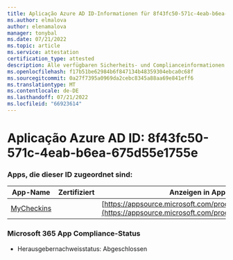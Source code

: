```yaml
---
title: Aplicação Azure AD ID-Informationen für 8f43fc50-571c-4eab-b6ea-675d55e1755e
ms.author: elmalova
author: elenamalova
manager: tonybal
ms.date: 07/21/2022
ms.topic: article
ms.service: attestation
certification_type: attested
description: Alle verfügbaren Sicherheits- und Complianceinformationen für 8f43fc50-571c-4eab-b6ea-675d55e1755e.
ms.openlocfilehash: f17b51be62984b6f847134b48359304ebca0c68f
ms.sourcegitcommit: 0a27f7395a0969da2cebc8345a88aa69e841eff6
ms.translationtype: MT
ms.contentlocale: de-DE
ms.lasthandoff: 07/21/2022
ms.locfileid: "66923614"
---
```

# <a name="azure-app-id-8f43fc50-571c-4eab-b6ea-675d55e1755e"></a>Aplicação Azure AD ID: 8f43fc50-571c-4eab-b6ea-675d55e1755e


### <a name="apps-associated-with-this-id"></a>Apps, die dieser ID zugeordnet sind:
| **App-Name** | **Zertifiziert** | **Anzeigen in AppSource** |
|--------------|---------------|-----------------------|
| [MyCheckins](../forward/WA200004375.md) |  | [https://appsource.microsoft.com/product/office/WA200004375](https://appsource.microsoft.com/product/office/WA200004375) |

### <a name="microsoft-365-app-compliance-status"></a>Microsoft 365 App Compliance-Status
- Herausgebernachweisstatus: Abgeschlossen
